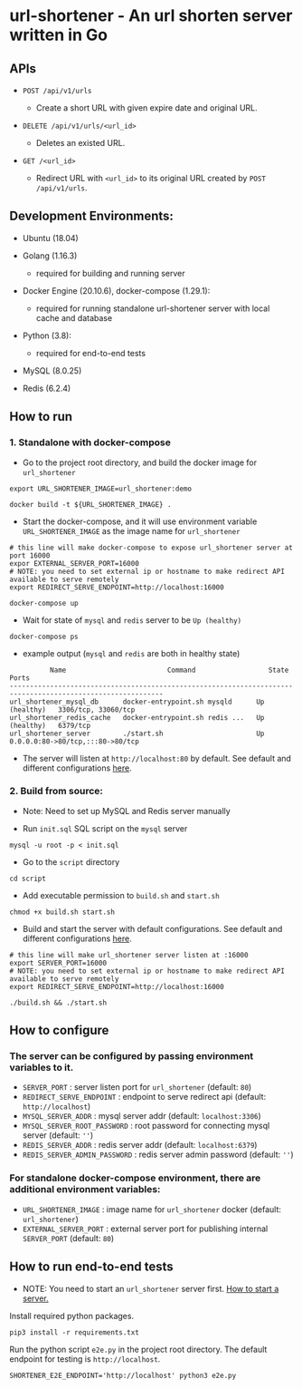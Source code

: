# url-shortener - An url shorten server written in Go

## APIs

- `POST /api/v1/urls`
    - Create a short URL with given expire date and original URL.

- `DELETE /api/v1/urls/<url_id>`
    - Deletes an existed URL.

- `GET /<url_id>`
    - Redirect URL with `<url_id>` to its original URL created by `POST /api/v1/urls`.

## Development Environments:

- Ubuntu (18.04)

- Golang (1.16.3)
    - required for building and running server

- Docker Engine (20.10.6), docker-compose (1.29.1):
    - required for running standalone url-shortener server with local cache and database

- Python (3.8):
    - required for end-to-end tests

- MySQL (8.0.25)

- Redis (6.2.4)

## How to run

### 1. Standalone with docker-compose

- Go to the project root directory, and build the docker image for `url_shortener`

```shell
export URL_SHORTENER_IMAGE=url_shortener:demo

docker build -t ${URL_SHORTENER_IMAGE} .
```

- Start the docker-compose, and it will use environment variable `URL_SHORTENER_IMAGE` as the image name
  for `url_shortener`

```shell
# this line will make docker-compose to expose url_shortener server at port 16000
expor EXTERNAL_SERVER_PORT=16000
# NOTE: you need to set external ip or hostname to make redirect API available to serve remotely
export REDIRECT_SERVE_ENDPOINT=http://localhost:16000

docker-compose up
```

- Wait for state of `mysql` and `redis` server to be `Up (healthy)`

```shell
docker-compose ps
```

- example output (`mysql` and `redis` are both in healthy state)

```shell
          Name                         Command                  State                    Ports
------------------------------------------------------------------------------------------------------------
url_shortener_mysql_db      docker-entrypoint.sh mysqld      Up (healthy)   3306/tcp, 33060/tcp
url_shortener_redis_cache   docker-entrypoint.sh redis ...   Up (healthy)   6379/tcp
url_shortener_server        ./start.sh                       Up             0.0.0.0:80->80/tcp,:::80->80/tcp

```

- The server will listen at `http://localhost:80` by default. See default and different
  configurations [here](#How-to-configure).

### 2. Build from source:

* Note: Need to set up MySQL and Redis server manually

- Run `init.sql` SQL script on the `mysql` server

```shell
mysql -u root -p < init.sql
```

- Go to the `script` directory

```shell
cd script
```

- Add executable permission to `build.sh` and `start.sh`

```shell
chmod +x build.sh start.sh
```

- Build and start the server with default configurations. See default and different
  configurations [here](#How-to-configure).

```shell
# this line will make url_shortener server listen at :16000
export SERVER_PORT=16000
# NOTE: you need to set external ip or hostname to make redirect API available to serve remotely
export REDIRECT_SERVE_ENDPOINT=http://localhost:16000

./build.sh && ./start.sh
```

## How to configure

### The server can be configured by passing environment variables to it.

- `SERVER_PORT` : server listen port for `url_shortener` (default: `80`)
- `REDIRECT_SERVE_ENDPOINT` : endpoint to serve redirect api (default: `http://localhost`)
- `MYSQL_SERVER_ADDR` : mysql server addr (default: `localhost:3306`)
- `MYSQL_SERVER_ROOT_PASSWORD` : root password for connecting mysql server (default: `''`)
- `REDIS_SERVER_ADDR` : redis server addr (default: `localhost:6379`)
- `REDIS_SERVER_ADMIN_PASSWORD` : redis server admin password (default: `''`)

### For standalone docker-compose environment, there are additional environment variables:

- `URL_SHORTENER_IMAGE` : image name for `url_shortener` docker (default: `url_shortener`)
- `EXTERNAL_SERVER_PORT` : external server port for publishing internal `SERVER_PORT` (default: `80`)

## How to run end-to-end tests

* NOTE: You need to start an `url_shortener` server first. [How to start a server.](#How-to-run)

Install required python packages.

```shell
pip3 install -r requirements.txt
```

Run the python script `e2e.py` in the project root directory. The default endpoint for testing is `http://localhost`.

```shell
SHORTENER_E2E_ENDPOINT='http://localhost' python3 e2e.py
```
